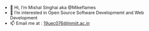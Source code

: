 - 👋 Hi, I’m Mishal Singhai aka @Mikeflames 
- 👀 I’m interested in Open Source Software Developmemt and Web Development
- 📫 Email me at : 19uec076@lnmiit.ac.in

<!---
Mikeflames/Mikeflames is a ✨ special ✨ repository because its `README.md` (this file) appears on your GitHub profile.
You can click the Preview link to take a look at your changes.
--->
